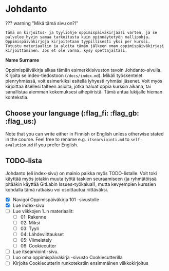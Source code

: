#  Johdanto

??? warning "Mikä tämä sivu on?!"

    Tämä on kirjoitus- ja tyyliohje oppimispäiväkirjaasi varten, ja se palvelee hyvin samaa tarkoitusta kuin opinnäytetyön mallipohja. Oppimispäiväkirjoja kirjoitetaan tyypillisesti yksi per kurssi. Tutustu materiaaliin ja aloita tämän jälkeen oman oppimispäiväkirjasi kirjoittaminen. Jos et ole varma, kysy opettajaltasi.

**Name Surname**

Oppimispäiväkirja alkaa tämän esimerkkisivuston tavoin Johdanto-sivulla. Kirjoita se index-tiedostoon (`/docs/index.md`). Mikäli työskentelet pienryhmässä, voit esimerkiksi esitellä lyhyesti ryhmäsi jäsenet. Voit myös kirjoittaa itsellesi talteen asioita, jotka haluat oppia kurssin aikana, tai sanallistaa aiemman kokemuksesi aihepiiristä. Tämä antaa lukijalle hieman kontekstia.

## Choose your language (:flag_fi: :flag_gb: :flag_us:)

Note that you can write either in Finnish or English unless otherwise stated in the course. Feel free to rename e.g. `itsearviointi.md` to `self-evalution.md` if you prefer English.

## TODO-lista

Johdanto (eli index-sivu) on mainio paikka myös TODO-listalle. Voit toki käyttää myös jotakin muuta työtä taskien seuraamiseen (ja ryhmätöissä pitääkin käyttää GitLabin Issues-työkalua!), mutta kevyempien kurssien kohdalla tämä ratkaisu voi osoittautua riittäväksi.

- [x] Navigoi Oppimispäiväkirja 101 -sivustolle
- [x] Lue index-sivu
- [ ] Lue viikkojen 1..n materiaalit:
    - [ ] 01: Rakenne
    - [ ] 02: Miksi
    - [ ] 03: Tyyli
    - [ ] 04: Lähdeviittaukset
    - [ ] 05: Viimeistely
    - [ ] 06: Cookiecutter
- [ ] Lue itsearviointi-sivu.
- [ ] Luo oma oppimispäiväkirja -sivusto Cookiecutterilla
- [ ] Kirjoita Cookiecutterin runkotekstiin ensimmäinen viikkokirjoitus
